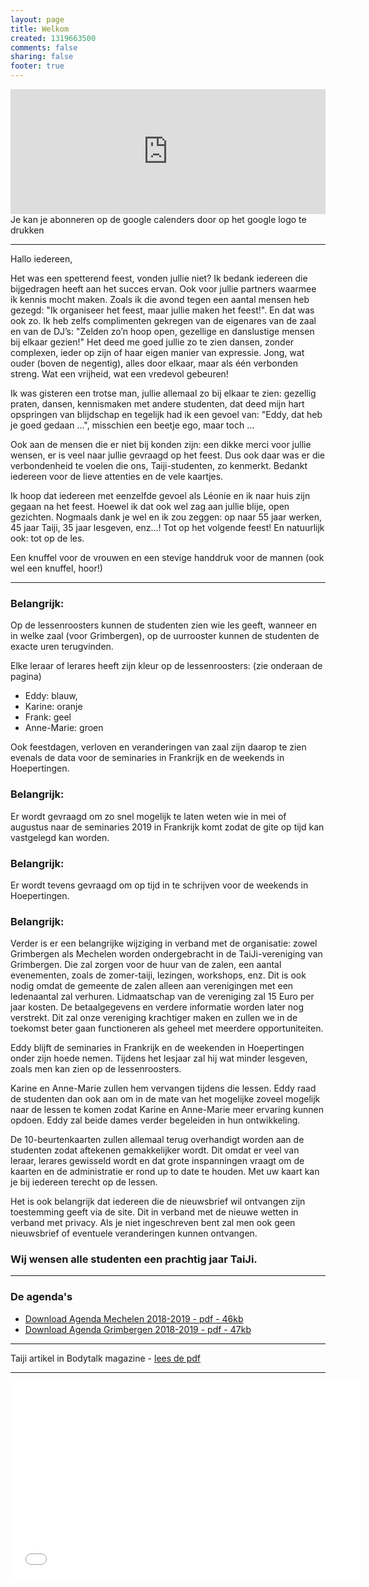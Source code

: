 ```yaml
---
layout: page
title: Welkom
created: 1319663500
comments: false
sharing: false  
footer: true
---
```


<iframe src="https://calendar.google.com/calendar/embed?showTitle=0&amp;showNav=0&amp;showDate=0&amp;showPrint=0&amp;showTabs=0&amp;showCalendars=0&amp;showTz=0&amp;mode=AGENDA&amp;height=200&amp;wkst=2&amp;hl=nl&amp;bgcolor=%23FFFFFF&amp;src=eddypresent.website%40gmail.com&amp;color=%232F6309&amp;src=bnt52stornmaupomm1p01afrt0%40group.calendar.google.com&amp;color=%23125A12&amp;src=sv4bkhqqsf8snmhcjmhj8hqma4%40group.calendar.google.com&amp;color=%235F6B02&amp;ctz=Europe%2FBrussels" style="border-width:0" width="100%" height="200" frameborder="0" scrolling="no"></iframe>
Je kan je abonneren op de google calenders door op het google logo te drukken

---
Hallo iedereen,  
 
Het was een spetterend feest, vonden jullie niet? Ik bedank iedereen die bijgedragen heeft aan het succes ervan. Ook voor jullie partners waarmee ik kennis mocht maken. Zoals ik die avond tegen een aantal mensen heb gezegd: "Ik organiseer het feest, maar jullie maken het feest!". En dat was ook zo. Ik heb zelfs complimenten gekregen van de eigenares van de zaal en van de DJ’s: "Zelden zo’n hoop open, gezellige en danslustige mensen bij elkaar gezien!" Het deed me goed jullie zo te zien dansen, zonder complexen, ieder op zijn of haar eigen manier van expressie. Jong, wat ouder (boven de negentig), alles door elkaar, maar als één verbonden streng. Wat een vrijheid, wat een vredevol gebeuren!  
  
Ik was gisteren een trotse man, jullie allemaal zo bij elkaar te zien: gezellig praten, dansen, kennismaken met andere studenten, dat deed mijn hart opspringen van blijdschap en tegelijk had ik een gevoel van: "Eddy, dat heb je goed gedaan …", misschien een beetje ego, maar toch …  
  
Ook aan de mensen die er niet bij konden zijn: een dikke merci voor jullie wensen, er is veel naar jullie gevraagd op het feest. Dus ook daar was er die verbondenheid te voelen die ons, Taiji-studenten, zo kenmerkt. Bedankt iedereen voor de lieve attenties en de vele kaartjes.  
  
Ik hoop dat iedereen met eenzelfde gevoel als Léonie en ik naar huis zijn gegaan na het feest. Hoewel ik dat ook wel zag aan jullie blije, open gezichten. Nogmaals dank je wel en ik zou zeggen: op naar 55 jaar werken, 45 jaar Taiji, 35 jaar lesgeven, enz…! Tot op het volgende feest! En natuurlijk ook: tot op de les.  
  
Een knuffel voor de vrouwen en een stevige handdruk voor de mannen (ook wel een knuffel, hoor!)  
  
---
### Belangrijk: 

Op de lessenroosters kunnen de studenten zien wie les geeft, wanneer en in welke zaal (voor Grimbergen), op de uurrooster kunnen de studenten de exacte uren terugvinden. 

Elke leraar of lerares heeft zijn kleur op de lessenroosters: (zie onderaan de pagina)
- Eddy: blauw, 
- Karine: oranje 
- Frank: geel 
- Anne-Marie: groen

Ook feestdagen, verloven en veranderingen van zaal zijn daarop te zien evenals de data voor de seminaries in Frankrijk en de weekends in Hoepertingen. 

### Belangrijk: 
Er wordt gevraagd om zo snel mogelijk te laten weten wie in mei of augustus naar de seminaries 2019 in Frankrijk komt zodat de gite op tijd kan vastgelegd kan worden. 
### Belangrijk: 
Er wordt tevens gevraagd om op tijd in te schrijven voor de weekends in Hoepertingen. 
### Belangrijk: 
Verder is er een belangrijke wijziging in verband met de organisatie: zowel Grimbergen als Mechelen worden ondergebracht in de TaiJi-vereniging van Grimbergen. Die zal zorgen voor de huur van de zalen, een aantal evenementen, zoals de zomer-taiji, lezingen, workshops, enz. Dit is ook nodig omdat de gemeente de zalen alleen aan verenigingen met een ledenaantal zal verhuren. Lidmaatschap van de vereniging zal 15 Euro per jaar kosten. De betaalgegevens en verdere informatie worden later nog verstrekt. Dit zal onze vereniging krachtiger maken en zullen we in de toekomst beter gaan functioneren als geheel met meerdere opportuniteiten.  

Eddy blijft de seminaries in Frankrijk en de weekenden in Hoepertingen onder zijn hoede nemen. Tijdens het lesjaar zal hij wat minder lesgeven, zoals men kan zien op de lessenroosters. 

Karine en Anne-Marie zullen hem vervangen tijdens die lessen. Eddy raad de studenten dan ook aan om in de mate van het mogelijke zoveel mogelijk naar de lessen te komen zodat Karine en Anne-Marie meer ervaring kunnen opdoen. Eddy zal beide dames verder begeleiden in hun ontwikkeling. 

De 10-beurtenkaarten zullen allemaal terug overhandigt worden aan de studenten zodat aftekenen gemakkelijker wordt. Dit omdat er veel van leraar, lerares gewisseld wordt en dat grote inspanningen vraagt om de kaarten en de administratie er rond up to date te houden. Met uw kaart kan je bij iedereen terecht op de lessen. 

Het is ook belangrijk dat iedereen die de nieuwsbrief wil ontvangen zijn toestemming geeft via de site. Dit in verband met de nieuwe wetten in verband met privacy. Als je niet ingeschreven bent zal men ook geen nieuwsbrief of eventuele veranderingen kunnen ontvangen. 


### Wij wensen alle studenten een prachtig jaar TaiJi. 


---

### De agenda's

* [Download Agenda Mechelen 2018-2019 - pdf - 46kb](/flyers/Mechelen_2018-2019.pdf) 
* [Download Agenda Grimbergen 2018-2019 - pdf - 47kb](/flyers/Grimbergen_2018-2019.pdf) 

---
Taiji artikel in Bodytalk magazine - [lees de pdf](/flyers/TaiChi_voor_lichaam_en_geest_bodytalk.PDF)

---
<iframe width="560"  height="315" src="//www.youtube.com/embed/bjQ3ZA9TKTk?rel=0" frameborder="0" allowfullscreen></iframe>


